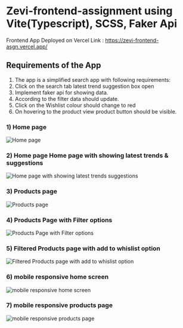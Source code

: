 # Zevi-frontend-assignment using Vite(Typescript), SCSS, Faker Api
 
 
Frontend App Deployed on Vercel
Link : https://zevi-frontend-asgn.vercel.app/

## Requirements of the App
1) The app is a simplified search app with following requirements: 
2) Click on the search tab latest trend suggestion box open 
3) Implement faker api for showing data. 
4) According to the filter data should update. 
5) Click on the Wishlist colour should change to red 
6) On hovering to the product view product button should be visible.


### 1) Home page
![Home page](https://github.com/Arjunp04/Zevi-frontend-assignment/assets/126979975/d3da2416-47c6-4bcb-a4e2-386dcf2cacce)

### 2) Home page Home page with showing latest trends & suggestions
![Home page with showing latest trends   suggestions](https://github.com/Arjunp04/Zevi-frontend-assignment/assets/126979975/309943d2-8f5b-43a7-827e-9d9dfc999d7e)

### 3) Products page
![Products page ](https://github.com/Arjunp04/Zevi-frontend-assignment/assets/126979975/0f2deb66-335b-45d0-974e-a6f88430f28b)

### 4) Products Page with Filter options
![Products Page with Filter options](https://github.com/Arjunp04/Zevi-frontend-assignment/assets/126979975/f74fae5b-c4eb-4509-b9aa-7dacb0760bc2)

### 5) Filtered Products page with add to whislist option
![Filtered Products page with add to whislist option](https://github.com/Arjunp04/Zevi-frontend-assignment/assets/126979975/5cf4913d-b0e1-496f-9b02-3d9910c9facc)

### 6) mobile responsive home screen
![mobile responsive home screen](https://github.com/Arjunp04/Zevi-frontend-assignment/assets/126979975/c591c650-f76a-49ac-a2c8-c262bf110295)

### 7) mobile responsive products page
![mobile responsive products page](https://github.com/Arjunp04/Zevi-frontend-assignment/assets/126979975/cf12d25d-42cc-4e62-93f5-70ce76735ac0)


